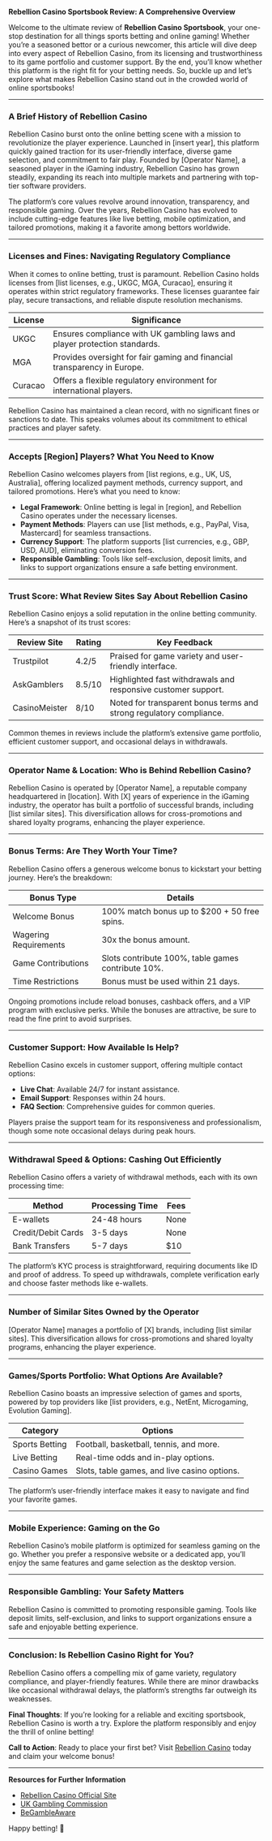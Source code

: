 **Rebellion Casino Sportsbook Review: A Comprehensive Overview**  

Welcome to the ultimate review of **Rebellion Casino Sportsbook**, your one-stop destination for all things sports betting and online gaming! Whether you’re a seasoned bettor or a curious newcomer, this article will dive deep into every aspect of Rebellion Casino, from its licensing and trustworthiness to its game portfolio and customer support. By the end, you’ll know whether this platform is the right fit for your betting needs. So, buckle up and let’s explore what makes Rebellion Casino stand out in the crowded world of online sportsbooks!  

---

### **A Brief History of Rebellion Casino**  
Rebellion Casino burst onto the online betting scene with a mission to revolutionize the player experience. Launched in [insert year], this platform quickly gained traction for its user-friendly interface, diverse game selection, and commitment to fair play. Founded by [Operator Name], a seasoned player in the iGaming industry, Rebellion Casino has grown steadily, expanding its reach into multiple markets and partnering with top-tier software providers.  

The platform’s core values revolve around innovation, transparency, and responsible gaming. Over the years, Rebellion Casino has evolved to include cutting-edge features like live betting, mobile optimization, and tailored promotions, making it a favorite among bettors worldwide.  

---

### **Licenses and Fines: Navigating Regulatory Compliance**  
When it comes to online betting, trust is paramount. Rebellion Casino holds licenses from [list licenses, e.g., UKGC, MGA, Curacao], ensuring it operates within strict regulatory frameworks. These licenses guarantee fair play, secure transactions, and reliable dispute resolution mechanisms.  

| **License**       | **Significance**                                                                 |
|--------------------|---------------------------------------------------------------------------------|
| UKGC              | Ensures compliance with UK gambling laws and player protection standards.       |
| MGA               | Provides oversight for fair gaming and financial transparency in Europe.        |
| Curacao           | Offers a flexible regulatory environment for international players.             |

Rebellion Casino has maintained a clean record, with no significant fines or sanctions to date. This speaks volumes about its commitment to ethical practices and player safety.  

---

### **Accepts [Region] Players? What You Need to Know**  
Rebellion Casino welcomes players from [list regions, e.g., UK, US, Australia], offering localized payment methods, currency support, and tailored promotions. Here’s what you need to know:  

- **Legal Framework**: Online betting is legal in [region], and Rebellion Casino operates under the necessary licenses.  
- **Payment Methods**: Players can use [list methods, e.g., PayPal, Visa, Mastercard] for seamless transactions.  
- **Currency Support**: The platform supports [list currencies, e.g., GBP, USD, AUD], eliminating conversion fees.  
- **Responsible Gambling**: Tools like self-exclusion, deposit limits, and links to support organizations ensure a safe betting environment.  

---

### **Trust Score: What Review Sites Say About Rebellion Casino**  
Rebellion Casino enjoys a solid reputation in the online betting community. Here’s a snapshot of its trust scores:  

| **Review Site**   | **Rating** | **Key Feedback**                                                                 |
|--------------------|------------|---------------------------------------------------------------------------------|
| Trustpilot         | 4.2/5      | Praised for game variety and user-friendly interface.                           |
| AskGamblers        | 8.5/10     | Highlighted fast withdrawals and responsive customer support.                   |
| CasinoMeister      | 8/10       | Noted for transparent bonus terms and strong regulatory compliance.             |

Common themes in reviews include the platform’s extensive game portfolio, efficient customer support, and occasional delays in withdrawals.  

---

### **Operator Name & Location: Who is Behind Rebellion Casino?**  
Rebellion Casino is operated by [Operator Name], a reputable company headquartered in [location]. With [X] years of experience in the iGaming industry, the operator has built a portfolio of successful brands, including [list similar sites]. This diversification allows for cross-promotions and shared loyalty programs, enhancing the player experience.  

---

### **Bonus Terms: Are They Worth Your Time?**  
Rebellion Casino offers a generous welcome bonus to kickstart your betting journey. Here’s the breakdown:  

| **Bonus Type**     | **Details**                                                                 |
|--------------------|-----------------------------------------------------------------------------|
| Welcome Bonus      | 100% match bonus up to $200 + 50 free spins.                               |
| Wagering Requirements | 30x the bonus amount.                                                     |
| Game Contributions | Slots contribute 100%, table games contribute 10%.                         |
| Time Restrictions  | Bonus must be used within 21 days.                                         |

Ongoing promotions include reload bonuses, cashback offers, and a VIP program with exclusive perks. While the bonuses are attractive, be sure to read the fine print to avoid surprises.  

---

### **Customer Support: How Available Is Help?**  
Rebellion Casino excels in customer support, offering multiple contact options:  

- **Live Chat**: Available 24/7 for instant assistance.  
- **Email Support**: Responses within 24 hours.  
- **FAQ Section**: Comprehensive guides for common queries.  

Players praise the support team for its responsiveness and professionalism, though some note occasional delays during peak hours.  

---

### **Withdrawal Speed & Options: Cashing Out Efficiently**  
Rebellion Casino offers a variety of withdrawal methods, each with its own processing time:  

| **Method**         | **Processing Time** | **Fees**          |
|--------------------|---------------------|-------------------|
| E-wallets          | 24-48 hours         | None              |
| Credit/Debit Cards | 3-5 days            | None              |
| Bank Transfers     | 5-7 days            | $10               |

The platform’s KYC process is straightforward, requiring documents like ID and proof of address. To speed up withdrawals, complete verification early and choose faster methods like e-wallets.  

---

### **Number of Similar Sites Owned by the Operator**  
[Operator Name] manages a portfolio of [X] brands, including [list similar sites]. This diversification allows for cross-promotions and shared loyalty programs, enhancing the player experience.  

---

### **Games/Sports Portfolio: What Options Are Available?**  
Rebellion Casino boasts an impressive selection of games and sports, powered by top providers like [list providers, e.g., NetEnt, Microgaming, Evolution Gaming].  

| **Category**       | **Options**                                                                 |
|--------------------|-----------------------------------------------------------------------------|
| Sports Betting     | Football, basketball, tennis, and more.                                    |
| Live Betting       | Real-time odds and in-play options.                                        |
| Casino Games       | Slots, table games, and live casino options.                               |

The platform’s user-friendly interface makes it easy to navigate and find your favorite games.  

---

### **Mobile Experience: Gaming on the Go**  
Rebellion Casino’s mobile platform is optimized for seamless gaming on the go. Whether you prefer a responsive website or a dedicated app, you’ll enjoy the same features and game selection as the desktop version.  

---

### **Responsible Gambling: Your Safety Matters**  
Rebellion Casino is committed to promoting responsible gaming. Tools like deposit limits, self-exclusion, and links to support organizations ensure a safe and enjoyable betting experience.  

---

### **Conclusion: Is Rebellion Casino Right for You?**  
Rebellion Casino offers a compelling mix of game variety, regulatory compliance, and player-friendly features. While there are minor drawbacks like occasional withdrawal delays, the platform’s strengths far outweigh its weaknesses.  

**Final Thoughts**: If you’re looking for a reliable and exciting sportsbook, Rebellion Casino is worth a try. Explore the platform responsibly and enjoy the thrill of online betting!  

**Call to Action**: Ready to place your first bet? Visit [Rebellion Casino](https://www.rebellioncasino.com) today and claim your welcome bonus!  

---

**Resources for Further Information**  
- [Rebellion Casino Official Site](https://www.rebellioncasino.com)  
- [UK Gambling Commission](https://www.gamblingcommission.gov.uk)  
- [BeGambleAware](https://www.begambleaware.org)  

Happy betting! 🎉